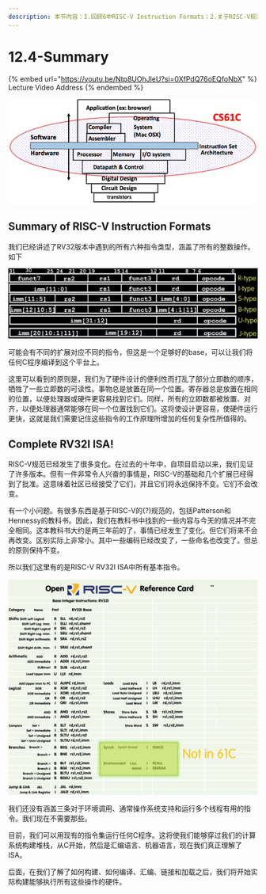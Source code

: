 ```yaml
---
description: 本节内容：1.回顾6中RISC-V Instruction Formats；2.关于RISC-V规范的发展；
---
```


# 12.4-Summary

{% embed url="https://youtu.be/Ntp8UOhJleU?si=0XfPdQ76oEQfoNbX" %}
Lecture Video Address
{% endembed %}

![image-20240525214016202](../.image/image-20240525214016202.png)

## Summary of RISC-V Instruction Formats

我们已经讲述了RV32版本中遇到的所有六种指令类型，涵盖了所有的整数操作。如下

![all format](.image/image-20240607204353792.png)

可能会有不同的扩展对应不同的指令，但这是一个足够好的base，可以让我们将任何C程序编译到这个平台上。

这里可以看到的原则是，我们为了硬件设计的便利性而打乱了部分立即数的顺序，牺牲了一些立即数的可读性。事物总是放置在同一个位置。寄存器总是放置在相同的位置，以便处理器或硬件更容易找到它们。同样，所有的立即数都被放置、对齐，以便处理器通常能够在同一个位置找到它们。这将使设计更容易，使硬件运行更快，这就是我们需要记住这些指令的工作原理所增加的任何复杂性所值得的。

## Complete RV32I ISA!

RISC-V规范已经发生了很多变化。在过去的十年中，自项目启动以来，我们见证了许多版本。但有一件非常令人兴奋的事情是，RISC-V的基础和几个扩展已经得到了批准。这意味着社区已经接受了它们，并且它们将永远保持不变。它们不会改变。

有一个小问题。有很多东西是基于RISC-V的(?)规范的，包括Patterson和Hennessy的教科书。因此，我们在教科书中找到的一些内容与今天的情况并不完全相同。这本教科书大约是两三年前的了，事情已经发生了变化。但它们将来不会再改变。区别实际上非常小。其中一些编码已经改变了，一些命名也改变了。但总的原则保持不变。

所以我们这里有的是RISC-V RV32I ISA中所有基本指令。

![all instructions](.image/image-20240607204413013.png)

我们还没有涵盖三条对于环境调用、通常操作系统支持和运行多个线程有用的指令。我们现在不需要那些。

目前，我们可以用现有的指令集运行任何C程序。这将使我们能够穿过我们的计算系统构建堆栈，从C开始，然后是汇编语言、机器语言，现在我们真正理解了ISA。

后面，在我们了解了如何构建、如何编译、汇编、链接和加载之后，我们将开始实际构建能够执行所有这些操作的硬件。
